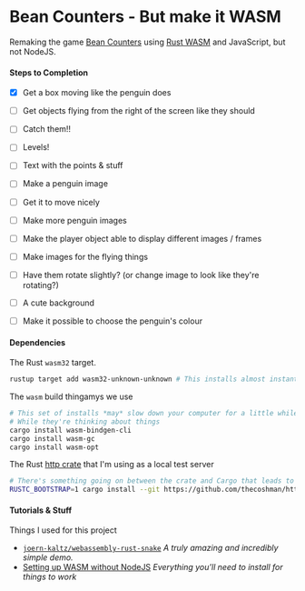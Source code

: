 # Bean Counters - But make it WASM
 

Remaking the game [Bean Counters](https://clubpenguin.fandom.com/wiki/Bean_Counters) using [Rust WASM](https://www.rust-lang.org/what/wasm) and JavaScript, but not NodeJS.


#### Steps to Completion  
- [x] Get a box moving like the penguin does  
- [ ] Get objects flying from the right of the screen like they should  
- [ ] Catch them!!  
- [ ] Levels!  
- [ ] Text with the points & stuff  
- [ ] Make a penguin image  
- [ ] Get it to move nicely  
- [ ] Make more penguin images  
- [ ] Make the player object able to display different images / frames  
- [ ] Make images for the flying things
- [ ] Have them rotate slightly? (or change image to look like they're rotating?)
- [ ] A cute background
- [ ] Make it possible to choose the penguin's colour  


#### Dependencies

The Rust `wasm32` target.
```bash
rustup target add wasm32-unknown-unknown # This installs almost instantly
```

The `wasm` build thingamys we use
```bash
# This set of installs *may* slow down your computer for a little while
# While they're thinking about things
cargo install wasm-bindgen-cli
cargo install wasm-gc
cargo install wasm-opt
```

The Rust [http crate](https://crates.io/crates/https) that I'm using as a local test server
```bash
# There's something going on between the crate and Cargo that leads to this nightmare of an install command
RUSTC_BOOTSTRAP=1 cargo install --git https://github.com/thecoshman/http
```


#### Tutorials & Stuff

Things I used for this project

* [`joern-kaltz/webassembly-rust-snake`](https://github.com/joern-kalz/webassembly-rust-snake) *A truly amazing and incredibly simple demo.*  
* [Setting up WASM without NodeJS](https://dev.to/dandyvica/wasm-in-rust-without-nodejs-2e0c) *Everything you'll need to install for things to work*  
<!-- Look, I actually haven't really used these two all that much, so they're secret comment links
* [A simple WASM & Canvas explanation](https://rustwasm.github.io/wasm-bindgen/examples/2d-canvas.html) 
* [WASM bind-gen's paint example](https://rustwasm.github.io/wasm-bindgen/examples/paint.html)
-->
